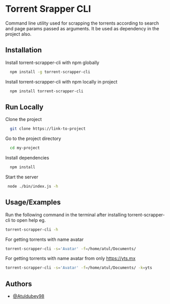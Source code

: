 
# Torrent Srapper CLI

Command line utility used for scrapping the torrents according to search and page params passed as arguments. It be used as dependency in the project also.


## Installation

Install torrent-scrapper-cli with npm globally

```bash
  npm install -g torrent-scrapper-cli  
```
Install torrent-scrapper-cli with npm locally in project

```bash
  npm install torrent-scrapper-cli  
```
    
## Run Locally

Clone the project

```bash
  git clone https://link-to-project
```

Go to the project directory

```bash
  cd my-project
```

Install dependencies

```bash
  npm install
```

Start the server

```bash
 node ./bin/index.js -h
```


## Usage/Examples

Run the following command in the terminal after installing torrent-scrapper-cli to open help
eg. 
```bash
torrent-scrapper-cli -h
```
For getting torrents with name avatar
```bash
torrent-scrapper-cli -s='Avatar' -f=/home/atul/Documents/
```
For getting torrents with name avatar from only https://yts.mx

```bash
torrent-scrapper-cli -s='Avatar' -f=/home/atul/Documents/ -k=yts
```

## Authors

- [@Atuldubey98](https://github.com/Atuldubey98)


